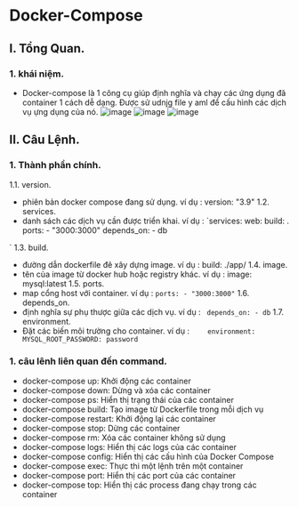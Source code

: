 # Docker-Compose
## I. Tổng Quan.
### 1. khái niệm.
- Docker-compose là 1 công cụ giúp định nghĩa và chạy các ứng dụng đã container 1 cách dễ dạng. Được sử udnjg file y aml để cấu hình các dịch vụ ựng dụng của nó.
![image](https://github.com/user-attachments/assets/cf48b689-83e0-4fc5-b2ee-0f42e3bd05f7)
![image](https://github.com/user-attachments/assets/dccaf9fb-a5af-463d-a447-1b1496782c4b)
![image](https://github.com/user-attachments/assets/adc16467-8c14-4b57-bf86-90ae4f89ebaa)

## II. Câu Lệnh.
### 1. Thành phần chính.

1.1. version.
- phiên bản docker compose đang sử dụng.
  ví dụ : version: "3.9"
1.2. services.
- danh sách các dịch vụ cần được triển khai.
ví dụ :
`services:
  web:
    build: .
    ports:
      - "3000:3000"
    depends_on:
      - db

`
1.3. build.
- đường dẫn dockerfile đê xây dựng image.
  ví dụ : build: ./app/
1.4. image.
- tên của image từ docker hub hoặc registry khác.
  ví dụ :   image: mysql:latest
1.5. ports.
- map cổng host với container.
  ví dụ :
  `ports:
      - "3000:3000"`
1.6. depends_on.
- định nghĩa sự phụ thược giữa các dịch vụ.
ví dụ :
` depends_on:
      - db`
1.7. environment.
- Đặt các biến môi trường cho container.
ví dụ :
`    environment:
      MYSQL_ROOT_PASSWORD: password`
### 1. câu lênh liên quan đến command.
- docker-compose up: Khởi động các container
- docker-compose down: Dừng và xóa các container
- docker-compose ps: Hiển thị trạng thái của các container
- docker-compose build: Tạo image từ Dockerfile trong mỗi dịch vụ
- docker-compose restart: Khởi động lại các container
- docker-compose stop: Dừng các container
- docker-compose rm: Xóa các container không sử dụng
- docker-compose logs: Hiển thị các logs của các container
- docker-compose config: Hiển thị các cấu hình của Docker Compose
- docker-compose exec: Thực thi một lệnh trên một container
- docker-compose port: Hiển thị các port của các container
- docker-compose top: Hiển thị các process đang chạy trong các container
